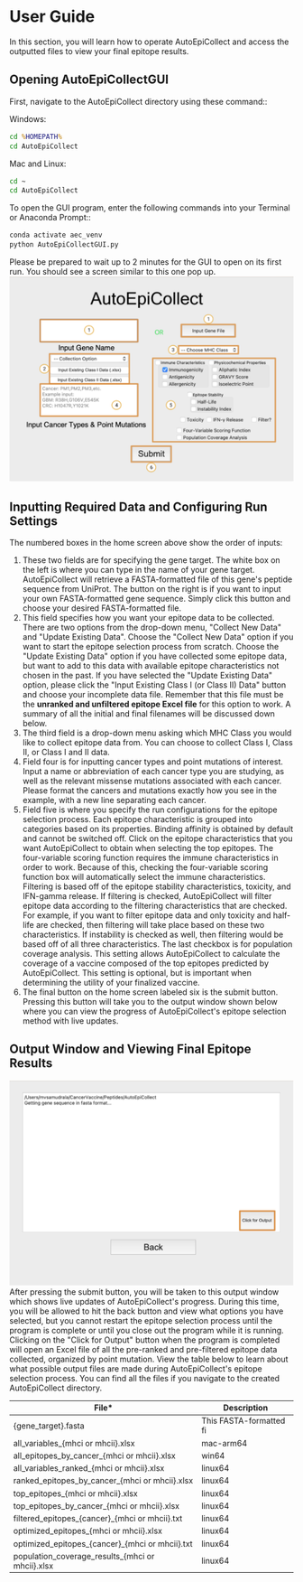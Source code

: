 # User Guide
In this section, you will learn how to operate AutoEpiCollect and access the outputted files to view your final 
epitope results.
## Opening AutoEpiCollectGUI
First, navigate to the AutoEpiCollect directory using these command::

Windows:
```cmd
cd %HOMEPATH%
cd AutoEpiCollect
```
Mac and Linux:
```bash
cd ~
cd AutoEpiCollect
```
To open the GUI program, enter the following commands into your Terminal or Anaconda Prompt::
```bash
conda activate aec_venv
python AutoEpiCollectGUI.py
```
Please be prepared to wait up to 2 minutes for the GUI to open on its first run. You should see a screen 
similar to this one pop up.
![Labeled GUI for AutoEpiCollect](GUI-home-annotated.png)
## Inputting Required Data and Configuring Run Settings
The numbered boxes in the home screen above show the order of inputs:

1. These two fields are for specifying the gene target. The white box on the left is where you can type in the 
   name of your gene target. AutoEpiCollect will retrieve a FASTA-formatted file of this gene's peptide sequence 
   from UniProt. The button on the right is if you want to input your own FASTA-formatted gene sequence. Simply 
   click this button and choose your desired FASTA-formatted file. 
2. This field specifies how you want your epitope data to be collected. There are two options from the drop-down 
   menu, "Collect New Data" and "Update Existing Data". Choose the "Collect New Data" option if you want to start 
   the epitope selection process from scratch. Choose the "Update Existing Data" option if you have collected some 
   epitope data, but want to add to this data with available epitope characteristics not chosen in the past. If you 
   have selected the "Update Existing Data" option, please click the "Input Existing Class I (or Class II) Data" 
   button and choose your incomplete data file. Remember that this file must be the **unranked and unfiltered 
   epitope Excel file** for this option to work. A summary of all the initial and final filenames will be discussed 
   down below.
3. The third field is a drop-down menu asking which MHC Class you would like to collect epitope data from. You can 
   choose to collect Class I, Class II, or Class I and II data.
4. Field four is for inputting cancer types and point mutations of interest. Input a name or abbreviation of 
   each cancer type you are studying, as well as the relevant missense mutations associated with each cancer. Please 
   format the cancers and mutations exactly how you see in the example, with a new line separating each cancer.
5. Field five is where you specify the run configurations for the epitope selection process. Each epitope 
   characteristic is grouped into categories based on its properties. Binding affinity is obtained by default and 
   cannot be switched off. Click on the epitope characteristics that you want AutoEpiCollect to obtain when 
   selecting the top epitopes. The four-variable scoring function requires the immune characteristics in order to 
   work. Because of this, checking the four-variable scoring function box will automatically select the immune 
   characteristics. Filtering is based off of the epitope stability characteristics, toxicity, and IFN-gamma release.
   If filtering is checked, AutoEpiCollect will filter epitope data according to the filtering characteristics that 
   are checked. For example, if you want to filter epitope data and only toxicity and half-life are checked, then 
   filtering will take place based on these two characteristics. If instability is checked as well, then filtering 
   would be based off of all three characteristics. The last checkbox is for population coverage analysis. This setting 
   allows AutoEpiCollect to calculate the coverage of a vaccine composed of the top epitopes predicted by 
   AutoEpiCollect. This setting is optional, but is important when determining the utility of your finalized vaccine. 
6. The final button on the home screen labeled six is the submit button. Pressing this button will take you to the 
   output window shown below where you can view the progress of AutoEpiCollect's epitope selection method with live updates.

## Output Window and Viewing Final Epitope Results
![Output Window](output-window.png)
After pressing the submit button, you will be taken to this output window which shows live updates of 
AutoEpiCollect's progress. During this time, you will be allowed to hit the back button and view what options you 
have selected, but you cannot restart the epitope selection process until the program is complete or until you close 
out the program while it is running. Clicking on the "Click for Output" button when the program is completed will 
open an Excel file of all the pre-ranked and pre-filtered epitope data collected, organized by point mutation. View 
the table below to learn about what possible output files are made during AutoEpiCollect's epitope selection process.
You can find all the files if you navigate to the created AutoEpiCollect directory.

| File*                                            | Description             |
|--------------------------------------------------|-------------------------|
| {gene_target}.fasta                              | This FASTA-formatted fi |
| all_variables_{mhci or mhcii}.xlsx               | mac-arm64               |
| all_epitopes_by_cancer_{mhci or mhcii}.xlsx      | win64                   |
| all_variables_ranked_{mhci or mhcii}.xlsx        | linux64                 |
| ranked_epitopes_by_cancer_{mhci or mhcii}.xlsx   | linux64                 |
| top_epitopes_{mhci or mhcii}.xlsx                | linux64                 |
| top_epitopes_by_cancer_{mhci or mhcii}.xlsx      | linux64                 |
| filtered_epitopes_{cancer}_{mhci or mhcii}.txt   | linux64                 |
| optimized_epitopes_{mhci or mhcii}.xlsx          | linux64                 |
| optimized_epitopes_{cancer}_{mhci or mhcii}.txt  | linux64                 |
| population_coverage_results_{mhci or mhcii}.xlsx | linux64                 |


